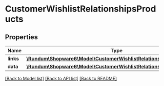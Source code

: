 # CustomerWishlistRelationshipsProducts

## Properties
Name | Type | Description | Notes
------------ | ------------- | ------------- | -------------
**links** | [**\Rundum\Shopware6\Model\CustomerWishlistRelationshipsProductsLinks**](CustomerWishlistRelationshipsProductsLinks.md) |  | [optional] 
**data** | [**\Rundum\Shopware6\Model\CustomerWishlistRelationshipsProductsData[]**](CustomerWishlistRelationshipsProductsData.md) |  | [optional] 

[[Back to Model list]](../../README.md#documentation-for-models) [[Back to API list]](../../README.md#documentation-for-api-endpoints) [[Back to README]](../../README.md)

